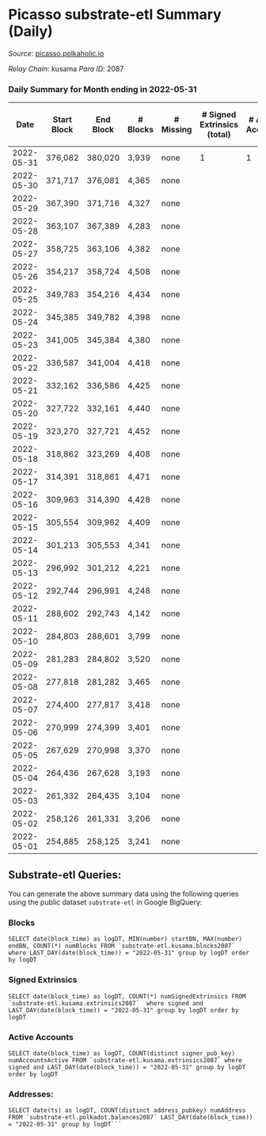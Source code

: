 # Picasso substrate-etl Summary (Daily)

_Source_: [picasso.polkaholic.io](https://picasso.polkaholic.io)

*Relay Chain*: kusama
*Para ID*: 2087



### Daily Summary for Month ending in 2022-05-31


| Date | Start Block | End Block | # Blocks | # Missing | # Signed Extrinsics (total) | # Active Accounts | # Addresses with Balances | # Events | # Transfers | # XCM Transfers In | # XCM Transfers Out |
| ---- | ----------- | --------- | -------- | --------- | --------------------------- | ----------------- | ------------------------- | -------- | ----------- | ------------------ | ------------------- |
| 2022-05-31 | 376,082 | 380,020 | 3,939 | none  | 1 | 1 | 8 | 7,887 |   |   |   |
| 2022-05-30 | 371,717 | 376,081 | 4,365 | none  |  |  | 8 | 8,732 |   |   |   |
| 2022-05-29 | 367,390 | 371,716 | 4,327 | none  |  |  | 8 | 8,656 |   |   |   |
| 2022-05-28 | 363,107 | 367,389 | 4,283 | none  |  |  | 8 | 8,569 |   |   |   |
| 2022-05-27 | 358,725 | 363,106 | 4,382 | none  |  |  | 8 | 8,766 |   |   |   |
| 2022-05-26 | 354,217 | 358,724 | 4,508 | none  |  |  | 8 | 9,019 |   |   |   |
| 2022-05-25 | 349,783 | 354,216 | 4,434 | none  |  |  | 8 | 8,873 |   |   |   |
| 2022-05-24 | 345,385 | 349,782 | 4,398 | none  |  |  | 8 | 8,799 |   |   |   |
| 2022-05-23 | 341,005 | 345,384 | 4,380 | none  |  |  | 8 | 8,762 |   |   |   |
| 2022-05-22 | 336,587 | 341,004 | 4,418 | none  |  |  | 8 | 8,839 |   |   |   |
| 2022-05-21 | 332,162 | 336,586 | 4,425 | none  |  |  | 8 | 8,852 |   |   |   |
| 2022-05-20 | 327,722 | 332,161 | 4,440 | none  |  |  | 8 | 8,882 |   |   |   |
| 2022-05-19 | 323,270 | 327,721 | 4,452 | none  |  |  | 8 | 8,907 |   |   |   |
| 2022-05-18 | 318,862 | 323,269 | 4,408 | none  |  |  | 8 | 8,818 |   |   |   |
| 2022-05-17 | 314,391 | 318,861 | 4,471 | none  |  |  | 8 | 8,945 |   |   |   |
| 2022-05-16 | 309,963 | 314,390 | 4,428 | none  |  |  | 8 | 8,858 |   |   |   |
| 2022-05-15 | 305,554 | 309,962 | 4,409 | none  |  |  | 8 | 8,821 |   |   |   |
| 2022-05-14 | 301,213 | 305,553 | 4,341 | none  |  |  | 8 | 8,687 |   |   |   |
| 2022-05-13 | 296,992 | 301,212 | 4,221 | none  |  |  | 8 | 8,445 |   |   |   |
| 2022-05-12 | 292,744 | 296,991 | 4,248 | none  |  |  | 8 | 8,498 |   |   |   |
| 2022-05-11 | 288,602 | 292,743 | 4,142 | none  |  |  | 8 | 8,286 |   |   |   |
| 2022-05-10 | 284,803 | 288,601 | 3,799 | none  |  |  | 8 | 7,600 |   |   |   |
| 2022-05-09 | 281,283 | 284,802 | 3,520 | none  |  |  | 8 | 7,042 |   |   |   |
| 2022-05-08 | 277,818 | 281,282 | 3,465 | none  |  |  | 8 | 6,932 |   |   |   |
| 2022-05-07 | 274,400 | 277,817 | 3,418 | none  |  |  | 8 | 6,838 |   |   |   |
| 2022-05-06 | 270,999 | 274,399 | 3,401 | none  |  |  | 8 | 6,804 |   |   |   |
| 2022-05-05 | 267,629 | 270,998 | 3,370 | none  |  |  | 8 | 6,742 |   |   |   |
| 2022-05-04 | 264,436 | 267,628 | 3,193 | none  |  |  | 8 | 6,388 |   |   |   |
| 2022-05-03 | 261,332 | 264,435 | 3,104 | none  |  |  | 8 | 6,209 |   |   |   |
| 2022-05-02 | 258,126 | 261,331 | 3,206 | none  |  |  | 8 | 6,414 |   |   |   |
| 2022-05-01 | 254,885 | 258,125 | 3,241 | none  |  |  | 8 | 6,484 |   |   |   |

## Substrate-etl Queries:
You can generate the above summary data using the following queries using the public dataset `substrate-etl` in Google BigQuery:


### Blocks
```
SELECT date(block_time) as logDT, MIN(number) startBN, MAX(number) endBN, COUNT(*) numBlocks FROM `substrate-etl.kusama.blocks2087`  where LAST_DAY(date(block_time)) = "2022-05-31" group by logDT order by logDT
```


### Signed Extrinsics
```
SELECT date(block_time) as logDT, COUNT(*) numSignedExtrinsics FROM `substrate-etl.kusama.extrinsics2087`  where signed and LAST_DAY(date(block_time)) = "2022-05-31" group by logDT order by logDT
```


### Active Accounts
```
SELECT date(block_time) as logDT, COUNT(distinct signer_pub_key) numAccountsActive FROM `substrate-etl.kusama.extrinsics2087` where signed and LAST_DAY(date(block_time)) = "2022-05-31" group by logDT order by logDT
```


### Addresses:
```
SELECT date(ts) as logDT, COUNT(distinct address_pubkey) numAddress FROM `substrate-etl.polkadot.balances2087` LAST_DAY(date(block_time)) = "2022-05-31" group by logDT```

